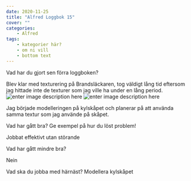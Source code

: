 ```yaml
---
date: 2020-11-25
title: "Alfred Loggbok 15"
cover: ""
categories: 
    - Alfred
tags:
    - kategorier här?
    - om ni vill
    - bottom text
---
```



Vad har du gjort sen förra loggboken?

Blev klar med texturering på Brandsläckaren, tog väldigt lång tid eftersom jag hittade inte de texturer som jag ville ha under en lång period. 
![enter image description here](https://cdn.discordapp.com/attachments/493512369662590977/781101406882234378/20-11-25_1.png)
![enter image description here](https://cdn.discordapp.com/attachments/493512369662590977/781101417876160543/20-11-25_2.png)

Jag började modelleringen på kylskåpet och planerar på att använda samma textur som jag använde på skåpet.

Vad har gått bra? Ge exempel på hur du löst problem!

Jobbat effektivt utan störande 

Vad har gått mindre bra? 

Nein

Vad ska du jobba med härnäst?
Modellera kylskåpet

